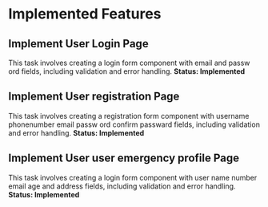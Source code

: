 # Implemented Features
## Implement User Login Page
This task involves creating a login form component with email and passw
 ord fields, including validation and error handling.
**Status: Implemented**

## Implement User registration Page
This task involves creating a registration form component with username phonenumber email passw
 ord confirm passward fields, including validation and error handling.
**Status: Implemented**

## Implement User user emergency profile Page
This task involves creating a login form component with user name number  email age and address fields, including validation and error handling.
**Status: Implemented**


